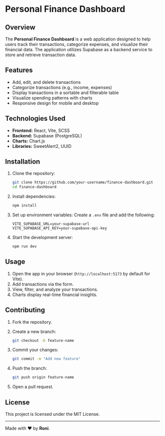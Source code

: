 # Personal Finance Dashboard

## Overview

The **Personal Finance Dashboard** is a web application designed to help users track their transactions, categorize expenses, and visualize their financial data. The application utilizes Supabase as a backend service to store and retrieve transaction data.

## Features

- Add, edit, and delete transactions
- Categorize transactions (e.g., income, expenses)
- Display transactions in a sortable and filterable table
- Visualize spending patterns with charts
- Responsive design for mobile and desktop

## Technologies Used

- **Frontend:** React, Vite, SCSS
- **Backend:** Supabase (PostgreSQL)
- **Charts:** Chart.js
- **Libraries:** SweetAlert2, UUID

## Installation

1. Clone the repository:

   ```sh
   git clone https://github.com/your-username/finance-dashboard.git
   cd finance-dashboard
   ```

2. Install dependencies:

   ```sh
   npm install
   ```

3. Set up environment variables:
   Create a `.env` file and add the following:

   ```env
   VITE_SUPABASE_URL=your-supabase-url
   VITE_SUPABASE_API_KEY=your-supabase-api-key
   ```

4. Start the development server:

   ```sh
   npm run dev
   ```

## Usage

1. Open the app in your browser (`http://localhost:5173` by default for Vite).
2. Add transactions via the form.
3. View, filter, and analyze your transactions.
4. Charts display real-time financial insights.

<!-- ## Folder Structure

```
📂 finance-dashboard
 ┣ 📂 src
 ┃ ┣ 📂 components
 ┃ ┃ ┣ 📜 Dashboard.jsx
 ┃ ┃ ┣ 📜 NewTransactionForm.jsx
 ┃ ┃ ┣ 📜 TransactionList.jsx
 ┃ ┃ ┗ 📜 ChartVisualization.jsx
 ┃ ┣ 📜 App.jsx
 ┃ ┣ 📜 main.jsx
 ┣ 📜 package.json
 ┣ 📜 .env.example
 ┗ 📜 README.md
``` -->

## Contributing

1. Fork the repository.
2. Create a new branch:

   ```sh
   git checkout -b feature-name
   ```

3. Commit your changes:

   ```sh
   git commit -m "Add new feature"
   ```

4. Push the branch:

   ```sh
   git push origin feature-name
   ```

5. Open a pull request.

## License

This project is licensed under the MIT License.

---
Made with ❤️ by **Roni**.
